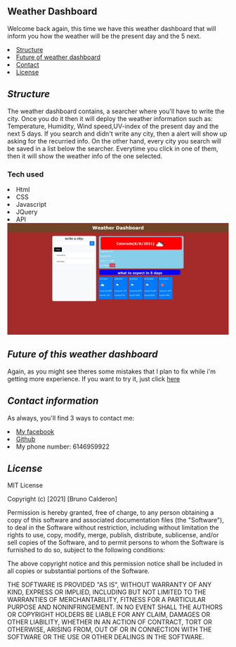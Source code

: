 ## <h2>Weather Dashboard</h2>
<p> Welcome back again, this time we have this weather dashboard that will inform you how the weather will be the present day and the 5 next.
</p>
 <li>
            <a href="#Structure">Structure</a>
             </li>
            <li>
                <a href="#Future">Future of weather dashboard</a>
            </li>
             <li>
                 <a href="#contact">Contact</a>
             </li>
           <li>
                 <a href="#license">License</a>
             </li>

## <h2 id="Structure"><i>Structure</i></h2>
 
 <p> The weather dashboard contains, a searcher where you'll have to write the city. Once you do it then it will deploy the weather information such as: Temperature, Humidity, Wind speed,UV-index of the present day and the next 5 days. If you search and didn't write any city, then a alert will show up asking for the recurried info.
 On the other hand, every city you search will be saved in a list below the searcher. Everytime you click in one of them, then it will show the weather info of the one selected.</p>
 <h3>Tech used</h3>
<li>Html</li>
<li>CSS</li>
<li>Javascript</li>
<li>JQuery</li>
<li>API</li>
 <img src="./Web capture_6-6-2021_184918_.jpeg" alt="Failed to load picture"></a>

 ## <h2 id="Future"><i> Future of this weather dashboard</i></h2>
 <p>Again, as you might see theres some mistakes that I plan to fix while i'm getting more experience. If you want to try it, just click <a href="https://bruno192000.github.io/Weather-Dashboard/" target="_blank">here</a></p>

 ## <h2 id="contact"><i>Contact information</i></h2>
<p> As always, you'll find 3 ways to contact me:</p>
    <li><a href="https://www.facebook.com/elrubiuhs" target="_blank">My facebook</a></li>
    <li><a href="https://github.com/bruno192000" target="_blank">Github</a></li>
    <li>My phone number: 6146959922</li>
    
## <h2 id="license"><i>License</i></h2>

<p>MIT License

Copyright (c) [2021] [Bruno Calderon]

Permission is hereby granted, free of charge, to any person obtaining a copy of this software and associated documentation files (the "Software"), to deal in the Software without restriction, including without limitation the rights to use, copy, modify, merge, publish, distribute, sublicense, and/or sell copies of the Software, and to permit persons to whom the Software is furnished to do so, subject to the following conditions:

The above copyright notice and this permission notice shall be included in all copies or substantial portions of the Software.

THE SOFTWARE IS PROVIDED "AS IS", WITHOUT WARRANTY OF ANY KIND, EXPRESS OR IMPLIED, INCLUDING BUT NOT LIMITED TO THE WARRANTIES OF MERCHANTABILITY, FITNESS FOR A PARTICULAR PURPOSE AND NONINFRINGEMENT. IN NO EVENT SHALL THE AUTHORS OR COPYRIGHT HOLDERS BE LIABLE FOR ANY CLAIM, DAMAGES OR OTHER LIABILITY, WHETHER IN AN ACTION OF CONTRACT, TORT OR OTHERWISE, ARISING FROM, OUT OF OR IN CONNECTION WITH THE SOFTWARE OR THE USE OR OTHER DEALINGS IN THE SOFTWARE.</p>